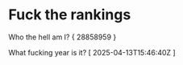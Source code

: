 # Fuck the rankings

Who the hell am I?
{ 28858959 }

What fucking year is it?
[ 2025-04-13T15:46:40Z ]

